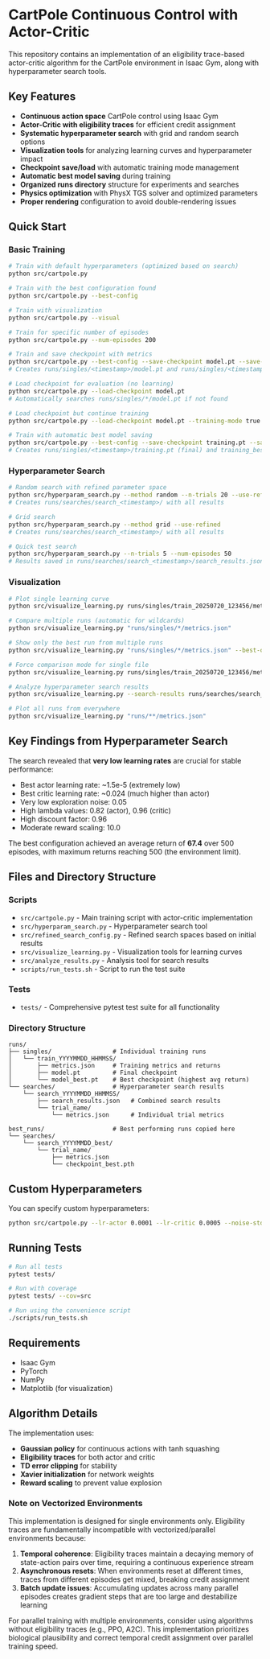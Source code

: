 # CartPole Continuous Control with Actor-Critic

This repository contains an implementation of an eligibility trace-based actor-critic algorithm for the CartPole environment in Isaac Gym, along with hyperparameter search tools.

## Key Features

- **Continuous action space** CartPole control using Isaac Gym
- **Actor-Critic with eligibility traces** for efficient credit assignment
- **Systematic hyperparameter search** with grid and random search options
- **Visualization tools** for analyzing learning curves and hyperparameter impact
- **Checkpoint save/load** with automatic training mode management
- **Automatic best model saving** during training
- **Organized runs directory** structure for experiments and searches
- **Physics optimization** with PhysX TGS solver and optimized parameters
- **Proper rendering** configuration to avoid double-rendering issues

## Quick Start

### Basic Training
```bash
# Train with default hyperparameters (optimized based on search)
python src/cartpole.py

# Train with the best configuration found
python src/cartpole.py --best-config

# Train with visualization
python src/cartpole.py --visual

# Train for specific number of episodes
python src/cartpole.py --num-episodes 200

# Train and save checkpoint with metrics
python src/cartpole.py --best-config --save-checkpoint model.pt --save-metrics
# Creates runs/singles/<timestamp>/model.pt and runs/singles/<timestamp>/metrics.json

# Load checkpoint for evaluation (no learning)
python src/cartpole.py --load-checkpoint model.pt
# Automatically searches runs/singles/*/model.pt if not found

# Load checkpoint but continue training
python src/cartpole.py --load-checkpoint model.pt --training-mode true

# Train with automatic best model saving
python src/cartpole.py --best-config --save-checkpoint training.pt --save-metrics
# Creates runs/singles/<timestamp>/training.pt (final) and training_best.pt (best avg return)
```

### Hyperparameter Search
```bash
# Random search with refined parameter space
python src/hyperparam_search.py --method random --n-trials 20 --use-refined
# Creates runs/searches/search_<timestamp>/ with all results

# Grid search
python src/hyperparam_search.py --method grid --use-refined
# Creates runs/searches/search_<timestamp>/ with all results

# Quick test search
python src/hyperparam_search.py --n-trials 5 --num-episodes 50
# Results saved in runs/searches/search_<timestamp>/search_results.json
```

### Visualization
```bash
# Plot single learning curve
python src/visualize_learning.py runs/singles/train_20250720_123456/metrics.json

# Compare multiple runs (automatic for wildcards)
python src/visualize_learning.py "runs/singles/*/metrics.json"

# Show only the best run from multiple runs
python src/visualize_learning.py "runs/singles/*/metrics.json" --best-only

# Force comparison mode for single file
python src/visualize_learning.py runs/singles/train_20250720_123456/metrics.json --compare

# Analyze hyperparameter search results
python src/visualize_learning.py --search-results runs/searches/search_20250720_123456/search_results.json

# Plot all runs from everywhere
python src/visualize_learning.py "runs/**/metrics.json"
```

## Key Findings from Hyperparameter Search

The search revealed that **very low learning rates** are crucial for stable performance:
- Best actor learning rate: ~1.5e-5 (extremely low)
- Best critic learning rate: ~0.024 (much higher than actor)
- Very low exploration noise: 0.05
- High lambda values: 0.82 (actor), 0.96 (critic)
- High discount factor: 0.96
- Moderate reward scaling: 10.0

The best configuration achieved an average return of **67.4** over 500 episodes, with maximum returns reaching 500 (the environment limit).

## Files and Directory Structure

### Scripts
- `src/cartpole.py` - Main training script with actor-critic implementation
- `src/hyperparam_search.py` - Hyperparameter search tool
- `src/refined_search_config.py` - Refined search spaces based on initial results
- `src/visualize_learning.py` - Visualization tools for learning curves
- `src/analyze_results.py` - Analysis tool for search results
- `scripts/run_tests.sh` - Script to run the test suite

### Tests
- `tests/` - Comprehensive pytest test suite for all functionality

### Directory Structure
```
runs/
├── singles/                 # Individual training runs
│   └── train_YYYYMMDD_HHMMSS/
│       ├── metrics.json     # Training metrics and returns
│       ├── model.pt         # Final checkpoint
│       └── model_best.pt    # Best checkpoint (highest avg return)
└── searches/                # Hyperparameter search results
    └── search_YYYYMMDD_HHMMSS/
        ├── search_results.json   # Combined search results
        └── trial_name/
            └── metrics.json      # Individual trial metrics

best_runs/                   # Best performing runs copied here
└── searches/
    └── search_YYYYMMDD_best/
        └── trial_name/
            ├── metrics.json
            └── checkpoint_best.pth
```

## Custom Hyperparameters

You can specify custom hyperparameters:
```bash
python src/cartpole.py --lr-actor 0.0001 --lr-critic 0.0005 --noise-std 0.1 --reward-scale 8.0
```

## Running Tests

```bash
# Run all tests
pytest tests/

# Run with coverage
pytest tests/ --cov=src

# Run using the convenience script
./scripts/run_tests.sh
```

## Requirements

- Isaac Gym
- PyTorch
- NumPy
- Matplotlib (for visualization)

## Algorithm Details

The implementation uses:
- **Gaussian policy** for continuous actions with tanh squashing
- **Eligibility traces** for both actor and critic
- **TD error clipping** for stability
- **Xavier initialization** for network weights
- **Reward scaling** to prevent value explosion

### Note on Vectorized Environments

This implementation is designed for single environments only. Eligibility traces are fundamentally incompatible with vectorized/parallel environments because:

1. **Temporal coherence**: Eligibility traces maintain a decaying memory of state-action pairs over time, requiring a continuous experience stream
2. **Asynchronous resets**: When environments reset at different times, traces from different episodes get mixed, breaking credit assignment
3. **Batch update issues**: Accumulating updates across many parallel episodes creates gradient steps that are too large and destabilize learning

For parallel training with multiple environments, consider using algorithms without eligibility traces (e.g., PPO, A2C). This implementation prioritizes biological plausibility and correct temporal credit assignment over parallel training speed.